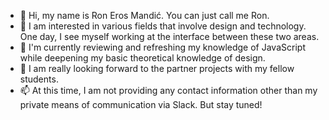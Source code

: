 - 👋 Hi, my name is Ron Eros Mandić. You can just call me Ron.
- 👀 I am interested in various fields that involve design and technology. One day, I see myself working at the interface between these two areas.
- 🌱 I'm currently reviewing and refreshing my knowledge of JavaScript while deepening my basic theoretical knowledge of design.
- 💞️ I am really looking forward to the partner projects with my fellow students.
- 📫 At this time, I am not providing any contact information other than my private means of communication via Slack. But stay tuned!
